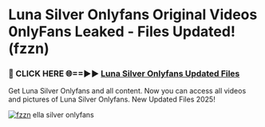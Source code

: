 # Luna Silver Onlyfans Original Videos 0nlyFans Leaked - Files Updated! (fzzn)

<h3>🔴 CLICK HERE 🌐==►► <a href="https://tinyurl.com/2jnfzry5" rel="nofollow">Luna Silver Onlyfans Updated Files</a></h3>

Get Luna Silver Onlyfans and all content. Now you can access all videos and pictures of Luna Silver Onlyfans. New Updated Files 2025!

[![fzzn](https://i.imgur.com/GyGTBgg.gif)](https://tinyurl.com/2jnfzry5)
ella silver onlyfans